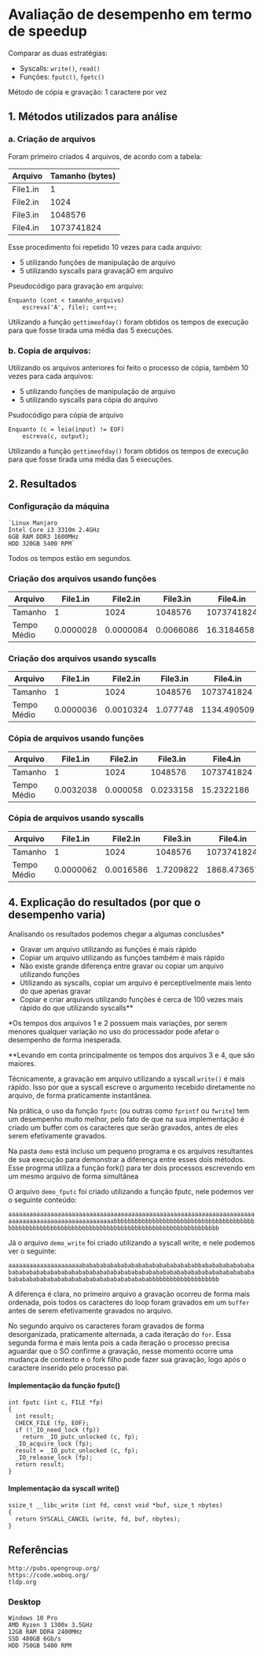# Avaliação de desempenho em termo de speedup

Comparar as duas estratégias:
 - Syscalls: `write()`, `read()`
 - Funções: `fputc()`, `fgetc()`

Método de cópia e gravação: 1 caractere por vez

## 1. Métodos utilizados para análise
### a. Criação de arquivos

Foram primeiro criados 4 arquivos, de acordo com a tabela:

| Arquivo  	| Tamanho (bytes)| 
|----------	|----------------|
| File1.in 	| 1          	 |
| File2.in 	| 1024       	 |
| File3.in 	| 1048576    	 |
| File4.in 	| 1073741824 	 |

Esse procedimento foi repetido 10 vezes para cada arquivo:
- 5 utilizando funções de manipulação de arquivo 
- 5 utilizando syscalls para gravaçãO em arquivo

Pseudocódigo para gravação em arquivo:

    Enquanto (cont < tamanho_arquivo)
        escreva('A', file); cont++;
        
Utilizando a função `gettimeofday()` foram obtidos os tempos de execução para que fosse tirada uma média das 5 execuções.

### b. Copia de arquivos:

Utilizando os arquivos anteriores foi feito o processo de cópia, também 10 vezes para cada arquivos:
- 5 utilizando funções de manipulação de arquivo
- 5 utilizando syscalls para cópia do arquivo

Psudocódigo para cópia de arquivo
    
    Enquanto (c = leia(input) != EOF)
        escreva(c, output);
       
Utilizando a função `gettimeofday()` foram obtidos os tempos de execução para que fosse tirada uma média das 5 execuções.       


## 2. Resultados
### Configuração da máquina
    `Linux Manjaro
    Intel Core i3 3310m 2.4GHz
    6GB RAM DDR3 1600MHz
    HDD 320GB 5400 RPM`
    
Todos os tempos estão em segundos.
    
### Criação dos arquivos usando funções

| Arquivo     | File1.in  | File2.in  | File3.in  | File4.in   |
|-------------|-----------|-----------|-----------|------------|
| Tamanho     | 1         | 1024      | 1048576   | 1073741824 |
| Tempo Médio | 0.0000028 | 0.0000084 | 0.0066086 | 16.3184658 |

### Criação dos arquivos usando syscalls

| Arquivo     | File1.in  | File2.in  | File3.in | File4.in    |
|-------------|-----------|-----------|----------|-------------|
| Tamanho     | 1         | 1024      | 1048576  | 1073741824  |
| Tempo Médio | 0.0000036 | 0.0010324 | 1.077748 | 1134.490509 |

### Cópia de arquivos usando funções

| Arquivo     | File1.in  | File2.in | File3.in  | File4.in   |
|-------------|-----------|----------|-----------|------------|
| Tamanho     | 1         | 1024     | 1048576   | 1073741824 |
| Tempo Médio | 0.0032038 | 0.000058 | 0.0233158 | 15.2322186 |

### Cópia de arquivos usando syscalls

| Arquivo     | File1.in  | File2.in  | File3.in  | File4.in    |
|-------------|-----------|-----------|-----------|-------------|
| Tamanho     | 1         | 1024      | 1048576   | 1073741824  |
| Tempo Médio | 0.0000062 | 0.0016586 | 1.7209822 | 1868.473657 |

 ## 4. Explicação do resultados (por que o desempenho varia)
 
 Analisando os resultados podemos chegar a algumas conclusões\*

- Gravar um arquivo utilizando as funções é mais rápido
- Copiar um arquivo utilizando as funções também é mais rápido
- Não existe grande diferença entre gravar ou copiar um arquivo utilizando funções
- Utilizando as syscalls, copiar um arquivo é perceptívelmente mais lento do que apenas gravar
- Copiar e criar arquivos utilizando funções é cerca de 100 vezes mais rápido do que utilizando syscalls\**

\*Os tempos dos arquivos 1 e 2 possuem mais variações, por serem menores qualquer variação no uso do processador pode afetar o desempenho de forma inesperada.

\*\*Levando em conta principalmente os tempos dos arquivos 3 e 4, que são maiores.

Técnicamente, a gravação em arquivo utilizando a syscall `write()` é mais rápido. Isso por que a syscall escreve o argumento recebido diretamente no arquivo, de forma praticamente instantânea.

Na prática, o uso da função `fputc` (ou outras como `fprintf` ou `fwrite`) tem um desempenho muito melhor, pelo fato de que na sua implementação é criado um buffer com os caracteres que serão gravados, antes de eles serem efetivamente gravados.

Na pasta `demo` está incluso um pequeno programa e os arquivos resultantes de sua execução para demonstrar a diferença entre esses dois métodos. Esse progrma utiliza a função fork() para ter dois processos escrevendo em um mesmo arquivo de forma simultânea

O arquivo `demo_fputc` foi criado utilizando a função fputc, nele podemos ver o seguinte conteúdo:

`aaaaaaaaaaaaaaaaaaaaaaaaaaaaaaaaaaaaaaaaaaaaaaaaaaaaaaaaaaaaaaaaaaaaaaaaaaaaaaaaaaaaaaaaaaaaaaaaaaaabbbbbbbbbbbbbbbbbbbbbbbbbbbbbbbbbbbbbbbbbbbbbbbbbbbbbbbbbbbbbbbbbbbbbbbbbbbbbbbbbbbbbbbbbbbbbbbbbbbb`
    
Já o arquivo `demo_write` foi criado utilizando a syscall write, e nele podemos ver o seguinte:

`aaaaaaaaaaaaaaaaaaaaabababababababababababababababababbabababababababababababababababababababababababababababababababababababababababababababababababababababababababababababababababbbbbbbbbbbbbbbbbbbb`

A diferença é clara, no primeiro arquivo a gravação ocorreu de forma mais ordenada, pois todos os caracteres do loop foram gravados em um `buffer` antes de serem efetivamente gravados no arquivo.

No segundo arquivo os caracteres foram gravados de forma desorganizada, praticamente alternada, a cada iteração do `for`. Essa segunda forma é mais lenta pois a cada iteração o processo precisa aguardar que o SO confirme a gravação, nesse momento ocorre uma mudança de contexto e o fork filho pode fazer sua gravação, logo após o caractere inserido pelo processo pai.

#### Implementação da função fputc()

    int fputc (int c, FILE *fp) 
    {
      int result;
      CHECK_FILE (fp, EOF);
      if (!_IO_need_lock (fp))
        return _IO_putc_unlocked (c, fp);
      _IO_acquire_lock (fp);
      result = _IO_putc_unlocked (c, fp);
      _IO_release_lock (fp);
      return result;
    }
    
#### Implementação da syscall write() 

    ssize_t __libc_write (int fd, const void *buf, size_t nbytes) 
    {
      return SYSCALL_CANCEL (write, fd, buf, nbytes);
    }    
 
## Referências
    
    http://pubs.opengroup.org/
    https://code.woboq.org/
    tldp.org


### Desktop
    Windows 10 Pro
    AMD Ryzen 3 1300x 3.5GHz
    12GB RAM DDR4 2400MHz
    SSD 480GB 6Gb/s
    HDD 750GB 5400 RPM

